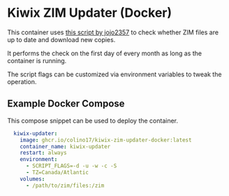 # Kiwix ZIM Updater (Docker)
This container uses [this script by jojo2357](https://github.com/jojo2357/kiwix-zim-updater) to check whether ZIM files are up to date and download new copies. 

It performs the check on the first day of every month as long as the container is running. 

The script flags can be customized via environment variables to tweak the operation.

## Example Docker Compose

This compose snippet can be used to deploy the container.

```yaml
  kiwix-updater:
    image: ghcr.io/colino17/kiwix-zim-updater-docker:latest
    container_name: kiwix-updater
    restart: always
    environment:
      - SCRIPT_FLAGS=-d -u -w -c -S
      - TZ=Canada/Atlantic
    volumes:
      - /path/to/zim/files:/zim
```
